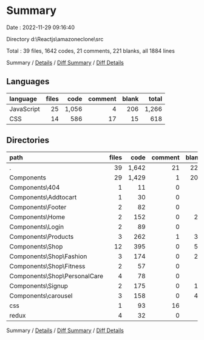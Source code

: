 # Summary

Date : 2022-11-29 09:16:40

Directory d:\\Reactjs\\amazoneclone\\src

Total : 39 files,  1642 codes, 21 comments, 221 blanks, all 1884 lines

Summary / [Details](details.md) / [Diff Summary](diff.md) / [Diff Details](diff-details.md)

## Languages
| language | files | code | comment | blank | total |
| :--- | ---: | ---: | ---: | ---: | ---: |
| JavaScript | 25 | 1,056 | 4 | 206 | 1,266 |
| CSS | 14 | 586 | 17 | 15 | 618 |

## Directories
| path | files | code | comment | blank | total |
| :--- | ---: | ---: | ---: | ---: | ---: |
| . | 39 | 1,642 | 21 | 221 | 1,884 |
| Components | 29 | 1,429 | 1 | 200 | 1,630 |
| Components\\404 | 1 | 11 | 0 | 3 | 14 |
| Components\\Addtocart | 1 | 30 | 0 | 8 | 38 |
| Components\\Footer | 2 | 82 | 0 | 7 | 89 |
| Components\\Home | 2 | 152 | 0 | 29 | 181 |
| Components\\Login | 2 | 89 | 0 | 6 | 95 |
| Components\\Products | 3 | 262 | 1 | 31 | 294 |
| Components\\Shop | 12 | 395 | 0 | 51 | 446 |
| Components\\Shop\\Fashion | 3 | 174 | 0 | 22 | 196 |
| Components\\Shop\\Fitness | 2 | 57 | 0 | 8 | 65 |
| Components\\Shop\\PersonalCare | 4 | 78 | 0 | 8 | 86 |
| Components\\Signup | 2 | 175 | 0 | 15 | 190 |
| Components\\carousel | 3 | 158 | 0 | 43 | 201 |
| css | 1 | 93 | 16 | 3 | 112 |
| redux | 4 | 32 | 0 | 6 | 38 |

Summary / [Details](details.md) / [Diff Summary](diff.md) / [Diff Details](diff-details.md)